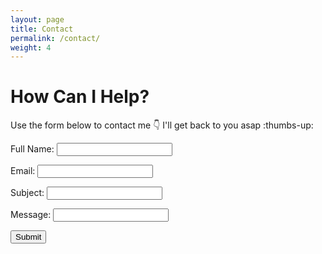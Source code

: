 ```yaml
---
layout: page
title: Contact
permalink: /contact/
weight: 4
---
```



# **How Can I Help?**

Use the form below to contact me :point_down: I'll get back to you asap :thumbs-up:

<form id="my-form"
  action="https://formspree.io/xgeykwww"
  method="POST"
>
  <label>Full Name:</label>
  <input type="text" name="fname" />

  <label>Email:</label>
  <input type="email" name="email" />

  <label>Subject:</label>
  <input type="text" name="subject" />

  <label>Message:</label>
  <input type="text" name="message" />

  <button id="my-form-button">Submit</button>   
  <p id="my-form-status"></p>
</form>

<!-- Place this script at the end of the body tag -->

<script>
  window.addEventListener("DOMContentLoaded", function() {

    // get the form elements defined in your form HTML above
    
    var form = document.getElementById("my-form");
    var button = document.getElementById("my-form-button");
    var status = document.getElementById("my-form-status");

    // Success and Error functions for after the form is submitted
    
    function success() {
      form.reset();
      button.style = "display: none ";
      status.innerHTML = "Thanks!";
    }

    function error() {
      status.innerHTML = "Oops! There was a problem.";
    }

    // handle the form submission event

    form.addEventListener("submit", function(ev) {
      ev.preventDefault();
      var data = new FormData(form);
      ajax(form.method, form.action, data, success, error);
    });
  });
  
  // helper function for sending an AJAX request

  function ajax(method, url, data, success, error) {
    var xhr = new XMLHttpRequest();
    xhr.open(method, url);
    xhr.setRequestHeader("Accept", "application/json");
    xhr.onreadystatechange = function() {
      if (xhr.readyState !== XMLHttpRequest.DONE) return;
      if (xhr.status === 200) {
        success(xhr.response, xhr.responseType);
      } else {
        error(xhr.status, xhr.response, xhr.responseType);
      }
    };
    xhr.send(data);
  }
</script>
